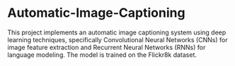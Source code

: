 # Automatic-Image-Captioning
This project implements an automatic image captioning system using deep learning techniques, specifically Convolutional Neural Networks (CNNs) for image feature extraction and Recurrent Neural Networks (RNNs) for language modeling. The model is trained on the Flickr8k dataset.
